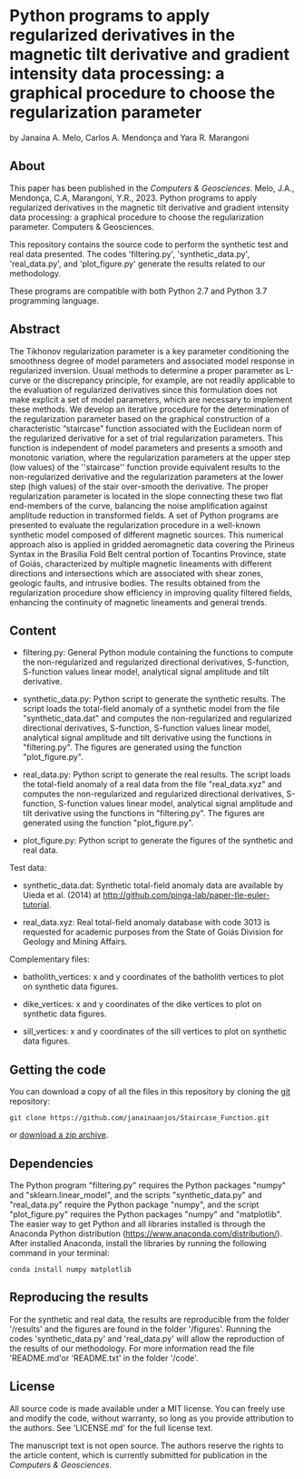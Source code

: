 # Python programs to apply regularized derivatives in the magnetic tilt derivative and gradient intensity data processing: a graphical procedure to choose the regularization parameter

by
Janaína A. Melo, Carlos A. Mendonça and Yara R. Marangoni 

## About

This paper has been published in the *Computers & Geosciences*. Melo, J.A., Mendonça, C.A, Marangoni, Y.R., 2023. Python programs to apply regularized derivatives in the magnetic tilt derivative and gradient intensity data processing: a graphical procedure to choose the regularization parameter. Computers & Geosciences.

This repository contains the source code to perform the synthetic test and real data presented. The codes 'filtering.py', 'synthetic_data.py', 'real_data.py', and  'plot_figure.py' generate the results related to our methodology.

These programs are compatible with both Python 2.7 and Python 3.7 programming language.

## Abstract

The Tikhonov regularization parameter is a key parameter conditioning the smoothness degree of model parameters and associated model response in regularized inversion. Usual methods to determine a proper parameter as L-curve or the discrepancy principle, for example, are not readily applicable to the evaluation of regularized derivatives since this formulation does not make explicit a set of model parameters, which are necessary to implement these methods. We develop an iterative procedure for the determination of the regularization parameter based on the graphical construction of a characteristic “staircase” function associated with the Euclidean norm of the regularized derivative for a set of trial regularization parameters. This function is independent of model parameters and presents a smooth and monotonic variation, where the regularization parameters at the upper step (low values) of the ''staircase'' function provide equivalent results to the non-regularized derivative and the regularization parameters at the lower step (high values) of the stair over-smooth the derivative. The proper regularization parameter is located in the slope connecting these two flat end-members of the curve, balancing the noise amplification against amplitude reduction in transformed fields. A set of Python programs are presented to evaluate the regularization procedure in a well-known synthetic model composed of different magnetic sources. This numerical approach also is applied in gridded aeromagnetic data covering the Pirineus Syntax in the Brasília Fold Belt central portion of Tocantins Province, state of Goiás, characterized by multiple magnetic lineaments with different directions and intersections which are associated with shear zones, geologic faults, and intrusive bodies. The results obtained from the regularization procedure show efficiency in improving quality filtered fields, enhancing the continuity of magnetic lineaments and general trends.

## Content

- filtering.py:
	General Python module containing the functions to compute the non-regularized and 
        regularized directional derivatives, S-function, S-function values linear model, 
        analytical signal amplitude and tilt derivative.
	
- synthetic_data.py:
	Python script to generate the synthetic results. The script loads the total-field 
	anomaly of a synthetic model from the file "synthetic_data.dat" and computes the 
	non-regularized and regularized directional derivatives, S-function, S-function 
	values linear model, analytical signal amplitude and tilt derivative using the 
	functions in "filtering.py". The figures are generated using the function 
	"plot_figure.py". 

- real_data.py:
	Python script to generate the real results. The script loads the total-field 
	anomaly of a real data from the file "real_data.xyz" and computes the 
	non-regularized and regularized directional derivatives, S-function, S-function 
	values linear model, analytical signal amplitude and tilt derivative using the 
	functions in "filtering.py". The figures are generated using the function 
	"plot_figure.py". 
	
- plot_figure.py:
	Python script to generate the figures of the synthetic and real data.
	
Test data:

- synthetic_data.dat:
		Synthetic total-field anomaly data are available by Uieda et al. (2014) at 
		http://github.com/pinga-lab/paper-tle-euler-tutorial.	

- real_data.xyz:
		Real total-field anomaly database with code 3013 is requested for academic 
		purposes from the State of Goiás Division for Geology and Mining Affairs. 

Complementary files:

- batholith_vertices: 
		x and y coordinates of the batholith vertices to plot on synthetic data 
                figures.

- dike_vertices: 
		x and y coordinates of the dike vertices to plot on synthetic data 
		figures.

- sill_vertices: 
		x and y coordinates of the sill vertices to plot on synthetic data 
		figures.

## Getting the code

You can download a copy of all the files in this repository by cloning the
[git](https://git-scm.com/) repository:

    git clone https://github.com/janainaanjos/Staircase_Function.git

or [download a zip archive](https://github.com/janainaanjos/Staircase_Function/archive/master.zip).


## Dependencies

The Python program "filtering.py" requires the Python packages "numpy" and "sklearn.linear_model", and 
the scripts "synthetic_data.py" and "real_data.py" require the Python package "numpy", and the script 
"plot_figure.py" requires the Python packages "numpy" and "matplotlib". 
The easier way to get Python and all libraries installed is through the Anaconda Python 
distribution (https://www.anaconda.com/distribution/). After installed Anaconda, install the libraries 
by running the following command in your terminal:

	conda install numpy matplotlib

## Reproducing the results

For the synthetic and real data, the results are reproducible from the folder '/results' and the figures 
are found in the folder '/figures'. Running the codes 'synthetic_data.py' and 'real_data.py' will allow 
the reproduction of the results of our methodology. For more information read the file 'README.md'or 
'README.txt' in the folder '/code'.


## License

All source code is made available under a MIT license. You can freely use 
and modify the code, without warranty, so long as you provide attribution
to the authors. See 'LICENSE.md' for the full license text.

The manuscript text is not open source. The authors reserve the rights to 
the article content, which is currently submitted for publication in the
*Computers & Geosciences*.
